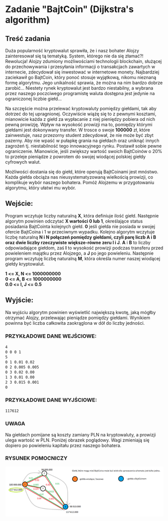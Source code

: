 # Zadanie "BajtCoin" (Dijkstra's algorithm)

## Treść zadania

Duża popularność kryptowalut sprawiła, że i nasz bohater Alojzy zainteresował się tą tematyką. System, którego nie da się złamać?! Rewolucja! Alojzy zdumiony możliwościami technologii blockchain, służącej do przechowywania i przesyłania informacji o transakcjach zawartych w internecie, zdecydował się inwestować w internetowe monety. Najbardziej zaciekawił go BajtCoin, który ponoć stosuje wyjątkową, nikomu nieznaną formę algorytmu. Jego unikalność sprawia, że można na nim bardzo dobrze zarobić… Niestety rynek kryptowalut jest bardzo niestabilny, a wybrana przez naszego poczciwego programistę waluta dostępna jest jedynie na ograniczonej liczbie giełd…

Na szczęście można przelewać kryptowaluty pomiędzy giełdami, tak aby dotrzeć do tej upragnionej. Oczywiście wiążę się to z pewnymi kosztami, mianowicie każda z giełd za wypłacanie z niej pieniędzy pobiera od nich pewną prowizję. Wpływ na wysokość prowizji ma to, pomiędzy którymi giełdami jest dokonywany transfer. W trosce o swoje **100000** zł, które zainwestuje, nasz przezorny student zdecydował, że nie może być zbyt pazerny. Aby nie wpaść w pułapkę grania na giełdach oraz uniknąć innych zagrożeń tj. niestabilność tego innowacyjnego rynku. Postawił sobie pewne ograniczenie. Mianowicie, jeśli zwiększy wartość swoich BajtCoinów o 20% to przeleje pieniądze z powrotem do swojej wiodącej polskiej giełdy cyfrowych walut.

Możliwości dostania się do giełd, które operują BajtCoinami jest mnóstwo. Każda giełda obciąża nas nieusystematyzowaną wielkością prowizji, co komplikuje wybór naszego bohatera. Pomóż Alojzemu w przygotowaniu algorytmu, który ułatwi mu wybór.

## Wejście:

Program wczytuje liczby naturalną **X**, która definiuje ilość giełd. Następnie algorytm powinien odczytać **X wartości 0 lub 1**, określające status posiadania BajtCointa kolejnych giełd. **0** jeśli giełda nie posiada w swojej ofercie BajtCoina i 1 w przeciwnym wypadku. Kolejno algorytm wczytuje liczbę naturalną **N i N połączeń pomiędzy giełdami, czyli parę liczb A i B oraz dwie liczby rzeczywiste większe-równe zeru I i J**. **A** i **B** to liczby odpowiadające giełdom, zaś **I** to wysokość prowizji podczas transferu przed powieleniem majątku przez Alojzego, a **J** po jego powieleniu. Następnie program wczytuję liczbę naturalną **M**, która określa numer naszej wiodącej giełdy kryptowalut.

**1 <= X, N <= 1000000000**\
**0 <= A, B <= 1000000000**\
**0.0 <= I, J <= 0.5**

## Wyjście:

Na wyjściu algorytm powinien wyświetlić największą kwotę, jaką mógłby otrzymać Alojzy, przelewając pieniądze pomiędzy giełdami. Wynikiem powinna być liczba całkowita zaokrąglona w dół do liczby jedności.

### PRZYKŁADOWE DANE WEJŚCIOWE:

```
4
0 0 0 1
5
0 1 0.01 0.02
0 2 0.005 0.005
0 3 0.02 0.00
1 3 0.01 0.00
2 3 0.015 0.001
0
```

### PRZYKŁADOWE DANE WYJŚCIOWE:

```
117612
```

### UWAGA

Na giełdach pomijane są koszty zamiany PLN na kryptowaluty, a prowizji ulega wartość w PLN. Poniżej obrazek poglądowy. Wagi zmieniają się dopiero po powieleniu kapitału przez naszego bohatera.

### RYSUNEK POMOCNICZY

![rysunek pomocniczy](../images/byteCoin.png)
